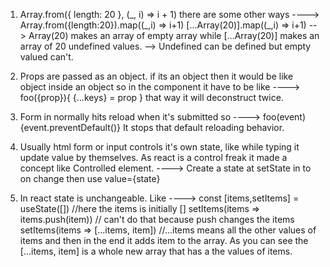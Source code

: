 1. Array.from({ length: 20 }, (\_, i) => i + 1) there are some other ways ---->
   Array.from({length:20}).map((\_,i) => i+1)
   [...Array(20)].map((\_,i) => i+1)
   --> Array(20) makes an array of empty array while [...Array(20)] makes an array of 20 undefined values.
   --> Undefined can be defined but empty valued can't.

2. Props are passed as an object. if its an object then it would be like object inside an object so in the component it have to be like ---->
   foo({prop}){
   {...keys} = prop
   }
   that way it will deconstruct twice.

3. Form in normally hits reload when it's submitted so ---->
   foo(event){event.preventDefault()}
   It stops that default reloading behavior.

4. Usually html form or input controls it's own state, like while typing it update value by themselves. As react is a control freak it made a concept like Controlled element. ---->
   Create a state at setState in to on change then use value={state}

5. In react state is unchangeable. Like ---->
   const [items,setItems] = useState([]) //here the items is initially []
   setItems(items => items.push(item)) // can't do that because push changes the items
   setItems(items => [...items, item]) //...items means all the other values of items and then in the end it adds item to the array.
   As you can see the [...items, item] is a whole new array that has a the values of items.
